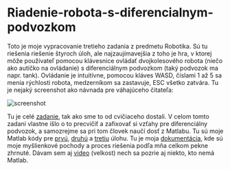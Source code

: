 # Riadenie-robota-s-diferencialnym-podvozkom
Toto je moje vypracovanie tretieho zadania z predmetu Robotika. Sú tu riešenia riešenie štyroch úloh, ale najzaujímavejšia z toho je hra, v ktorej môže používateľ pomocou klávesnice ovládať dvojkolesového robota (niečo ako autíčko na ovládanie) s diferenciálnym podvozkom (taký podvozok ma napr. tank).
Ovládanie je intuitívne, pomocou kláves WASD, číslami 1 až 5 sa menia rýchlosti robota, medzerníkom sa zastavuje, ESC všetko zatvára.
Tu je nejaký screenshot ako návnada pre váhajúceho čitateľa:

![screenshot](screenshot.png)

Tu je celé [zadanie](Robzad3.pdf), tak ako sme to od cvičiaceho dostali.
V celom tomto zadaní vlastne išlo o to precvičiť a zafixovať si vzťahy pre diferenciálny podvozok, a samozrejme sa pri tom človek naučí dosť z Matlabu.
Tu sú moje Matlab kódy pre [prvú](zad3_uloha1.m), [druhú](zad3_uloha2.m) a [tretiu](zad3_uloha3.m) úlohu.
Tu je moja [dokumentácia](zad3_dokumentacia.pdf), kde sú moje myšlienkové pochody a proces riešenia podľa mňa celkom pekne zhrnuté.
Dávam sem aj [video](robZad3.mp4) (velkost) nech sa pozrie aj niekto, kto nemá Matlab.
